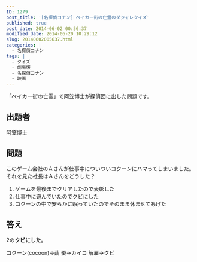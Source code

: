 ```yaml
---
ID: 1279
post_title: '[名探偵コナン] ベイカー街の亡霊のダジャレクイズ'
published: true
post_date: 2014-06-02 00:56:37
modified_date: 2014-06-20 10:29:12
slug: 20140602005637.html
categories: |
  - 名探偵コナン
tags: |
  - クイズ
  - 劇場版
  - 名探偵コナン
  - 映画
---
```

「ベイカー街の亡霊」で阿笠博士が探偵団に出した問題です。
<!--more-->
<h2>出題者</h2>
阿笠博士

<h2>問題</h2>
このゲーム会社のＡさんが仕事中についついコクーンにハマってしまいました。
それを見た社長はＡさんをどうした？
<ol>
  <li>ゲームを最後までクリアしたので表彰した</li>
  <li>仕事中に遊んでいたのでクビにした</li>
  <li>コクーンの中で安らかに眠っていたのでそのまま休ませてあげた</li>
</ol>

<h2>答え</h2>
2の<strong>クビにした</strong>。

コクーン(cocoon)→繭
蚕→カイコ
解雇→クビ